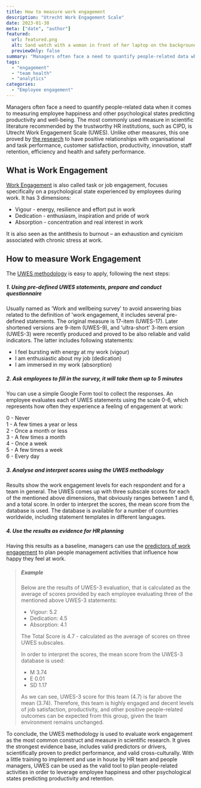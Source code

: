```yaml
---
title: How to measure work engagement 
description: "Utrecht Work Engagement Scale"
date: 2023-01-30
meta: ["date", "author"]
featured:
  url: featured.png
  alt: Sand watch with a woman in front of her laptop on the background
  previewOnly: false
summary: "Managers often face a need to quantify people-related data when it comes to measuring employee happiness and other psychological states predicting ..."
tags:
  - "engagement"
  - "team health"
  - "analytics"
categories:
  - "Employee engagement"
---
```


Managers often face a need to quantify people-related data when it comes to measuring employee happiness and other psychological states predicting productivity and well-being. The most commonly used measure in scientific literature recommended by the trustworthy HR institutions, such as CIPD, is Utrecht Work Engagement Scale (UWES). Unlike other measures, this one proved by [the research](https://www.cipd.co.uk/knowledge/fundamentals/relations/engagement/evidence-engagement) to have positive relationships with organisational and task performance, customer satisfaction, productivity, innovation, staff retention, efficiency and health and safety performance. 

## What is Work Engagement 

[Work Engagement](https://gracefulhr.com/post/engagement-definition/) is also called task or job engagement, focuses specifically on a psychological state experienced by employees during work. It has 3 dimensions:

- Vigour - energy, resilience and effort put in work
- Dedication - enthusiasm, inspiration and pride of work
- Absorption - concentration and real interest in work

It is also seen as the antithesis to burnout – an exhaustion and cynicism associated with chronic stress at work.

## How to measure Work Engagement

The [UWES methodology](https://www.wilmarschaufeli.nl/publications/Schaufeli/Test%20Manuals/Test_manual_UWES_English.pdf) is easy to apply, following the next steps:

##### 1. Using pre-defined UWES statements, prepare and conduct questionnaire
Usually named as 'Work and wellbeing survey' to avoid answering bias related to the definition of 'work engagement, it includes several pre-defined statements. The original measure is 17-item (UWES-17). Later shortened versions are 9-item (UWES-9), and ‘ultra-short’ 3-item ersion (UWES-3) were recently produced and proved to be also reliable and valid indicators. The latter includes following statements:   

- I feel bursting with energy at my work (vigour)
- I am enthusiastic about my job (dedication)
- I am immersed in my work (absorption)

##### 2. Ask employees to fill in the survey, it will take them up to 5 minutes 

You can use a simple Google Form tool to collect the responses. An employee evaluates each of UWES statements using the scale 0-6, which represents how often they experience a feeling of engagement at work: 

0 - Never  
1 - A few times a year or less  
2 - Once a month or less  
3 - A few times a month  
4 - Once a week  
5 - A few times a week  
6 - Every day  

##### 3. Analyse and interpret scores using the UWES methodology 

Results show the work engagement levels for each respondent and for a team in general. The UWES comes up with three subscale scores for each of the mentioned above dimensions, that obviously ranges between 1 and 6, and a total score. In order to interpret the scores, the mean score from the database is used. The database is available for a number of countries worldwide, including statement templates in different languages.

##### 4. Use the results as evidence for HR planning 

Having this results as a baseline, managers can use the [predictors of work engagement](https://gracefulhr.com/post/engagement-drivers/) to plan people management activities that influence how happy they feel at work.

> ##### Example
>
> Below are the results of UWES-3 evaluation, that is calculated as the average of scores provided by each employee evaluating three of the mentioned above UWES-3 statements:
>
> - Vigour: 5.2
> - Dedication: 4.5
> - Absorption: 4.1
> 
> The Total Score is 4.7 - calculated as the average of scores on three UWES subscales.
> 
> In order to interpret the scores, the mean score from the UWES-3 database is used:
> - M 3.74
> - E 0.01
> - SD 1.17
> 
> As we can see, UWES-3 score for this team (4.7) is far above the mean (3.74). Therefore, this team is highly engaged and decent levels of job satisfaction, productivity, and other positive people-related outcomes can be expected from this group, given the team environment remains unchanged. 

To conclude, the UWES methodology is used to evaluate work engagement as the most common construct and measure in scientific research. It gives the strongest evidence base, includes valid predictors or drivers, scientifically proven to predict performance, and valid cross-culturally. With a little training to implement and use in house by HR team and people managers, UWES can be used as the valid tool to plan people-related activities in order to leverage employee happiness and other psychological states predicting productivity and retention.
